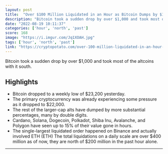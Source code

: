 ```yaml
---
layout: post
title:  "Over $100 Million Liquidated in an Hour as Bitcoin Dumps by $1.5K"
description: "Bitcoin took a sudden drop by over $1,000 and took most of the altcoins with it south."
date: "2022-08-19 10:11:37"
categories: ['hour', 'north', 'past']
score: 168
image: "https://i.imgur.com/Jq1XOAH.jpg"
tags: ['hour', 'north', 'past']
link: "https://cryptopotato.com/over-100-million-liquidated-in-an-hour-as-bitcoin-dumps-by-1-5k/"
---
```


Bitcoin took a sudden drop by over $1,000 and took most of the altcoins with it south.

## Highlights

- Bitcoin dropped to a weekly low of $23,200 yesterday.
- The primary cryptocurrency was already experiencing some pressure as it dropped to $22,000.
- The rest of the larger-cap alts have dumped by more substantial percentages, many by double digits.
- Cardano, Solana, Dogecoin, Polkadot, Shiba Inu, Avalanche, and Polygon have seen up to 15% of their value gone in hours.
- The single-largest liquidated order happened on Binance and actually involved ETH (ETH) The total liquidations on a daily scale are over $400 million as of now, they are north of $200 million in the past hour alone.

---
